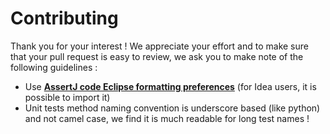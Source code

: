 Contributing
============

Thank you for your interest !
We appreciate your effort and to make sure that your pull request is easy to review, we ask you to make note of the following guidelines :

* Use **[AssertJ code Eclipse formatting preferences](https://github.com/joel-costigliola/assertj-core/blob/master/src/ide-support/assertj-eclipse-formatter.xml)** (for Idea users, it is possible to import it)
* Unit tests method naming convention is underscore based (like python) and not camel case, we find it is much readable for long test names !

